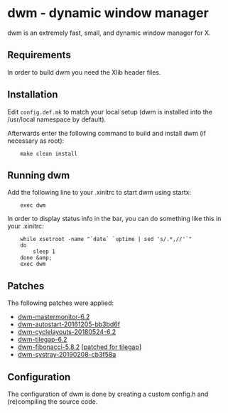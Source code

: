 # dwm - dynamic window manager
dwm is an extremely fast, small, and dynamic window manager for X.


## Requirements
In order to build dwm you need the Xlib header files.


## Installation
Edit `config.def.mk` to match your local setup (dwm is installed into
the /usr/local namespace by default).

Afterwards enter the following command to build and install dwm (if
necessary as root):

```
    make clean install
```


## Running dwm
Add the following line to your .xinitrc to start dwm using startx:
```
    exec dwm
```

In order to display status info in the bar, you can do something
like this in your .xinitrc:

```
    while xsetroot -name "`date` `uptime | sed 's/.*,//'`"
    do
    	sleep 1
    done &amp;
    exec dwm
```

## Patches
The following patches were applied:
* [dwm-mastermonitor-6.2](https://github.com/flaport/dwm/tree/dwm-mastermonitor-6.2)
* [dwm-autostart-20161205-bb3bd6f](https://dwm.suckless.org/patches/autostart/)
* [dwm-cyclelayouts-20180524-6.2](https://dwm.suckless.org/patches/cyclelayouts/)
* [dwm-tilegap-6.2](https://dwm.suckless.org/patches/tilegap/)
* [dwm-fibonacci-5.8.2](https://dwm.suckless.org/patches/fibonacci/) [[patched for tilegap](https://github.com/flaport/dwm/blob/v0.1/fibonacci.c)]
* [dwm-systray-20190208-cb3f58a](https://dwm.suckless.org/patches/systray/)


## Configuration
The configuration of dwm is done by creating a custom config.h
and (re)compiling the source code.
